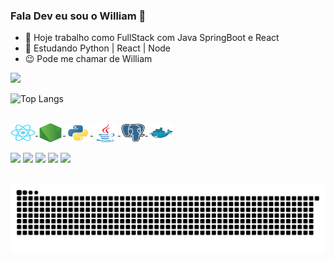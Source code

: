 ### Fala Dev eu sou o William 👋

- 🔭 Hoje trabalho como FullStack com Java SpringBoot e React
- 🌱 Estudando Python | React | Node
- 😉 Pode me chamar de William

<picture>
  <source
    srcset=https://github-readme-stats.vercel.app/api?username=wmfariadev&show_icons=true&theme=dracula&include_all_commits=true&count_private=true"
    media="(prefers-color-scheme: dark)"
  />
  <img src="https://github-readme-stats.vercel.app/api?username=wmfariadev&show_icons=true" />
</picture>

![Top Langs](https://github-readme-stats.vercel.app/api/top-langs/?username=wmfariadev&layout=compact&theme=dracula)  

<a href="https://github.com/wmfariadev">
  <div><br>
    <img align="center" alt="Farinha-React" height="30" width="40"
      src="https://raw.githubusercontent.com/devicons/devicon/master/icons/react/react-original.svg"
      style="max-width: 100%;">
    <img align="center" alt="Farinha-Nodejs" height="30" width="40"
      src="https://github.com/devicons/devicon/blob/v2.16.0/icons/nodejs/nodejs-original.svg"
      style="max-width: 100%;">
    <img align="center" alt="Farinha-Python" height="30" width="40"
      src="https://github.com/devicons/devicon/blob/v2.16.0/icons/python/python-original.svg"
      style="max-width: 100%;">
    <img align="center" alt="Farinha-Java" height="30" width="40"
      src="https://github.com/devicons/devicon/blob/v2.16.0/icons/java/java-original.svg" style="max-width: 100%;" />
    <img align="center" alt="Farinha-Postgresql" height="30" width="40"
      src="https://github.com/devicons/devicon/blob/v2.16.0/icons/postgresql/postgresql-original.svg" style="max-width: 100%;" />
    <img align="center" alt="Farinha-Docker" height="30" width="40"
      src="https://github.com/devicons/devicon/blob/v2.16.0/icons/docker/docker-original.svg" style="max-width: 100%;" />
  </div>
</a>
<br />
<div><a href="https://github.com/wmfariadev">
  </a><a href="https://www.youtube.com/channel/UCQ12O02Tl6sLGoQQEb8hNQQ" rel="nofollow"><img
      src="https://img.shields.io/badge/YouTube-FF0000?style=for-the-badge&amp;logo=youtube&amp;logoColor=white"
      data-canonical-src="https://img.shields.io/badge/YouTube-FF0000?style=for-the-badge&amp;logo=youtube&amp;logoColor=white"
      style="max-width: 100%;"></a>
  <a href="https://instagram.com/williamfaria.dev" rel="nofollow"><img
      src="https://img.shields.io/badge/-Instagram-%23E4405F?style=for-the-badge&amp;logo=instagram&amp;logoColor=white"
      data-canonical-src="https://img.shields.io/badge/-Instagram-%23E4405F?style=for-the-badge&amp;logo=instagram&amp;logoColor=white"
      style="max-width: 100%;"></a>
  <a href="https://www.twitch.tv/farinha_dev" rel="nofollow"><img
      src="https://img.shields.io/badge/Twitch-9146FF?style=for-the-badge&amp;logo=twitch&amp;logoColor=white"
      data-canonical-src="https://img.shields.io/badge/Twitch-9146FF?style=for-the-badge&amp;logo=twitch&amp;logoColor=white"
      style="max-width: 100%;"></a>
  <a href="mailto:wmfarinha@gmail.com"><img
      src="https://img.shields.io/badge/-Gmail-%23333?style=for-the-badge&amp;logo=gmail&amp;logoColor=white"
      data-canonical-src="https://img.shields.io/badge/-Gmail-%23333?style=for-the-badge&amp;logo=gmail&amp;logoColor=white"
      style="max-width: 100%;"></a>
  <a href="https://www.linkedin.com/in/wmfaria" rel="nofollow"><img
      src="https://img.shields.io/badge/-LinkedIn-%230077B5?style=for-the-badge&amp;logo=linkedin&amp;logoColor=white"
      data-canonical-src="https://img.shields.io/badge/-LinkedIn-%230077B5?style=for-the-badge&amp;logo=linkedin&amp;logoColor=white"
      style="max-width: 100%;"></a>

</div>
<br />

![Snake animation](https://github.com/wmfariadev/wmfariadev/blob/output/github-contribution-grid-snake.svg)
